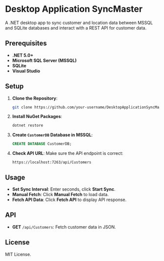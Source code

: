 # Desktop Application SyncMaster

A .NET desktop app to sync customer and location data between MSSQL and SQLite databases and interact with a REST API for customer data.

## Prerequisites
- **.NET 5.0+**
- **Microsoft SQL Server (MSSQL)**
- **SQLite**
- **Visual Studio**

## Setup

1. **Clone the Repository**:
    ```bash
    git clone https://github.com/your-username/DesktopApplicationSyncMaster.git
    ```

2. **Install NuGet Packages**:
    ```bash
    dotnet restore
    ```

3. **Create `CustomerDB` Database in MSSQL**:
    ```sql
    CREATE DATABASE CustomerDB;
    ```


5. **Check API URL**:
    Make sure the API endpoint is correct: 
    ```text
    https://localhost:7263/api/Customers
    ```

## Usage

- **Set Sync Interval**: Enter seconds, click **Start Sync**.
- **Manual Fetch**: Click **Manual Fetch** to load data.
- **Fetch API Data**: Click **Fetch API** to display API response.

## API
- **GET** `/api/Customers`: Fetch customer data in JSON.

## License
MIT License.

